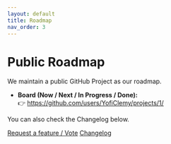 ```yaml
---
layout: default
title: Roadmap
nav_order: 3
---
```


# Public Roadmap

We maintain a public GitHub Project as our roadmap.

- **Board (Now / Next / In Progress / Done):**  
  👉 <https://github.com/users/YofiClemy/projects/1/>

You can also check the Changelog below.

<div class="btn-group">
  <a class="btn" href="https://insigh.to/b/monedario">Request a feature / Vote</a>
  <a class="btn" href="{{ '/changelog' | relative_url }}">Changelog</a>
</div>
